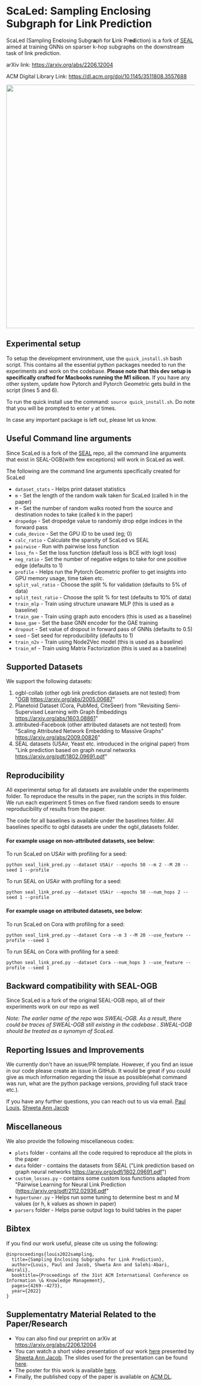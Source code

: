 # ScaLed: Sampling En**c**losing Subgr**a**ph for **L**ink Pr**ed**iction

ScaLed (Sampling En**c**losing Subgr**a**ph for **L**ink Pr**ed**iction) is a fork of [SEAL](https://github.com/facebookresearch/SEAL_OGB) aimed at training GNNs on sparser k-hop subgraphs on the downstream task of link prediction.

arXiv link: https://arxiv.org/abs/2206.12004

ACM Digital Library Link: https://dl.acm.org/doi/10.1145/3511808.3557688

<img src="https://user-images.githubusercontent.com/14086603/211739304-ccbf5cd2-861a-4c5f-be86-0efdc1047eb9.png" width="700" height="650">


## Experimental setup
To setup the development environment, use the `quick_install.sh` bash script. This contains all the essential python packages needed to run the experiments and work on the codebase. **Please note that this dev setup is specifically crafted for Macbooks running the M1 silicon.** If you have any other system, update how Pytorch and Pytorch Geometric gets build in the script (lines 5 and 6).  

To run the quick install use the command: `source quick_install.sh`. Do note that you will be prompted to enter `y` at times.

In case any important package is left out, please let us know. 

## Useful Command line arguments
Since ScaLed is a fork of the [SEAL](https://github.com/facebookresearch/SEAL_OGB) repo, all the command line arguments that exist in SEAL-OGB(with few exceptions) will work in ScaLed as well.

The following are the command line arguments specifically created for ScaLed

- `dataset_stats` - Helps print dataset statistics
- `m` - Set the length of the random walk taken for ScaLed (called h in the paper)
- `M` - Set the number of random walks rooted from the source and destination nodes to take (called k in the paper)
- `dropedge` - Set dropedge value to randomly drop edge indices in the forward pass
- `cuda_device` - Set the GPU ID to be used (eg; 0)
- `calc_ratio` - Calculate the sparsity of ScaLed vs SEAL
- `pairwise` - Run with pairwise loss function
- `loss_fn` - Set the loss function (default loss is BCE with logit loss)
- `neg_ratio` - Set the number of negative edges to take for one positive edge (defaults to 1)
- `profile` - Helps run the Pytorch Geometric profiler to get insights into GPU memory usage, time taken etc.
- `split_val_ratio` - Choose the split % for validation (defaults to 5% of data)
- `split_test_ratio` - Choose the split % for test (defaults to 10% of data)
- `train_mlp` - Train using structure unaware MLP (this is used as a baseline)
- `train_gae` - Train using graph auto encoders (this is used as a baseline) 
- `base_gae` - Set the base GNN encoder for the GAE training
- `dropout` - Set value of dropout in forward pass of GNNs (defaults to 0.5)
- `seed` - Set seed for reproducibility (defaults to 1)
- `train_n2v` - Train using Node2Vec model (this is used as a baseline)
- `train_mf` - Train using Matrix Factorization (this is used as a baseline)

## Supported Datasets
We support the following datasets:
1) ogbl-collab (other ogb link prediction datasets are not tested) from "[OGB](https://ogb.stanford.edu/) https://arxiv.org/abs/2005.00687"
2) Planetoid Dataset (Cora, PubMed, CiteSeer) from "Revisiting Semi-Supervised Learning with Graph Embeddings
    <https://arxiv.org/abs/1603.08861>"
3) attributed-Facebook (other attributed datasets are not tested) from "Scaling Attributed Network Embedding to Massive Graphs"
    <https://arxiv.org/abs/2009.00826>"
4) SEAL datasets (USAir, Yeast etc. introduced in the original paper) from "Link prediction based on graph neural networks https://arxiv.org/pdf/1802.09691.pdf"

## Reproducibility

All experimental setup for all datasets are available under the experiments folder. To reproduce the results in the paper, run the scripts in this folder. We run each experiment 5 times on five fixed random seeds to ensure reproducibility of results from the paper.

The code for all baselines is available under the baselines folder. All baselines specific to ogbl datasets are under the ogbl_datasets folder.

#### For example usage on non-attributed datasets, see below:


To run ScaLed on USAir with profiling for a seed:
```
python seal_link_pred.py --dataset USAir --epochs 50 --m 2 --M 20 --seed 1 --profile
 ```

To run SEAL on USAir with profiling for a seed:
```
python seal_link_pred.py --dataset USAir --epochs 50 --num_hops 2 --seed 1 --profile
 ```

#### For example usage on attributed datasets, see below:


To run ScaLed on Cora with profiling for a seed:
```
python seal_link_pred.py --dataset Cora --m 3 --M 20 --use_feature --profile --seed 1
 ```

To run SEAL on Cora with profiling for a seed:
```
python seal_link_pred.py --dataset Cora --num_hops 3 --use_feature --profile --seed 1
 ```

## Backward compatibility with SEAL-OGB

Since ScaLed is a fork of the original SEAL-OGB repo, all of their experiments work on our repo as well

*Note: The earlier name of the repo was SWEAL-OGB. As a result, there could be traces of SWEAL-OGB still existing in the codebase . SWEAL-OGB should be treated as a synomyn of ScaLed.*


## Reporting Issues and Improvements
We currently don't have an issue/PR template. However, if you find an issue in our code please create an issue in GitHub. It would be great if you could give as much information regarding the issue as possible(what command was run, what are the python package versions, providing full stack trace etc.).  

If you have any further questions, you can reach out to us via email.
[Paul Louis](mailto:paul.louis@ontariotechu.net), [Shweta Ann Jacob](mailto:shweta.jacob@ontariotechu.net)


## Miscellaneous

We also provide the following miscellaneous codes:
- `plots` folder - contains all the code required to reproduce all the plots in the paper
- `data` folder - contains the datasets from SEAL ("Link prediction based on graph neural networks https://arxiv.org/pdf/1802.09691.pdf")
- `custom_losses.py` - contains some custom loss functions adapted from "Pairwise Learning for Neural Link Prediction (https://arxiv.org/pdf/2112.02936.pdf"
- `hypertuner.py` - Helps run some tuning to determine best m and M values (or h, k values as shown in paper)
- `parsers` folder - Helps parse output logs to build tables in the paper

## Bibtex
If you find our work useful, please cite us using the following: 
```
@inproceedings{louis2022sampling,
  title={Sampling Enclosing Subgraphs for Link Prediction},
  author={Louis, Paul and Jacob, Shweta Ann and Salehi-Abari, Amirali},
  booktitle={Proceedings of the 31st ACM International Conference on Information \& Knowledge Management},
  pages={4269--4273},
  year={2022}
}

```

## Supplementatry Material Related to the Paper/Research
- You can also find our preprint on arXiv at https://arxiv.org/abs/2206.12004
- You can watch a short video presentation of our work [here](https://drive.google.com/file/d/1PIgmt5Rw-00_utx74zR91hTuOh9RoaRm/view?usp=sharing) presented by [Shweta Ann Jacob](https://shhs29.github.io/). The slides used for the presentation can be found [here](https://drive.google.com/file/d/1Jpwkcw4dq0ctld6dvkQNfwRhe22dY-H9/view?usp=sharing).
- The poster for this work is available [here](https://drive.google.com/file/d/1hkgEmnyWS6IicrS5EY9C3OQhN_5DzhR3/view?usp=sharing).
- Finally, the published copy of the paper is available on [ACM DL](https://dl.acm.org/doi/pdf/10.1145/3511808.3557688).
